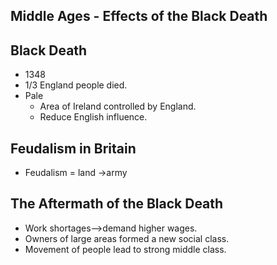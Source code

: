 ## Middle Ages - Effects of the Black Death

## Black Death
- 1348
- 1/3 England people died.
- Pale
    - Area of Ireland controlled by England.
    - Reduce English influence.

## Feudalism in Britain
- Feudalism = land ->army

## The Aftermath of the Black Death
- Work shortages-->demand higher wages.
- Owners of large areas formed a new social class.
- Movement of people lead to strong middle class.